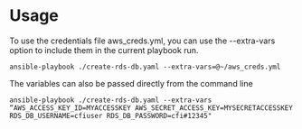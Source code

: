 # Usage

To use the credentials file aws_creds.yml, you can use the --extra-vars
option to include them in the current playbook run.

``` shell 
ansible-playbook ./create-rds-db.yaml --extra-vars=@~/aws_creds.yml 
```

The variables can also be passed directly from the command line 

``` shell 
ansible-playbook ./create-rds-db.yaml --extra-vars “AWS_ACCESS_KEY_ID=MYACCESSKEY AWS_SECRET_ACCESS_KEY=MYSECRETACCESSKEY RDS_DB_USERNAME=cfiuser RDS_DB_PASSWORD=cfi#12345"
```

